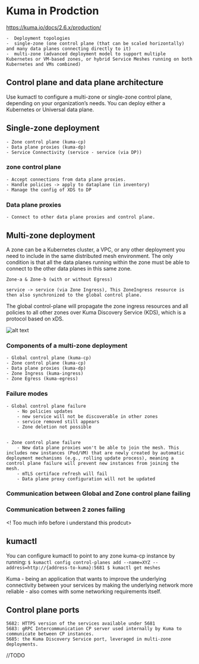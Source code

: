 # Kuma in Prodction

<https://kuma.io/docs/2.6.x/production/>

    -  Deployment topologies
    -  single-zone (one control plane (that can be scaled horizontally) and many data planes connecting directly to it)
    -  multi-zone (advanced deployment model to support multiple Kubernetes or VM-based zones, or hybrid Service Meshes running on both Kubernetes and VMs combined)

## Control plane and data plane architecture

Use kumactl to configure a multi-zone or single-zone control plane, depending on your organization’s needs. You can deploy either a Kubernetes or Universal data plane.

## Single-zone deployment

    - Zone control plane (kuma-cp)
    - Data plane proxies (kuma-dp)
    - Service Connectivity (service - service (via DP))

### zone control plane

    - Accept connections from data plane proxies.
    - Handle policies -> apply to dataplane (in inventory)
    - Manage the config of XDS to DP

### Data plane proxies

    - Connect to other data plane proxies and control plane.

## Multi-zone deployment

A zone can be a Kubernetes cluster, a VPC, or any other deployment you need to include in the same distributed mesh environment. The only condition is that all the data planes running within the zone must be able to connect to the other data planes in this same zone.

    Zone-a & Zone-b (with or without Egress)

    service -> service (via Zone Ingress), This ZoneIngress resource is then also synchronized to the global control plane.

The global control-plane will propagate the zone ingress resources and all policies to all other zones over Kuma Discovery Service (KDS), which is a protocol based on xDS.

![alt text](https://kuma.io/assets/images/diagrams/gslides/kuma_multizone_without_egress.svg)

### Components of a multi-zone deployment

    - Global control plane (kuma-cp)
    - Zone control plane (kuma-cp)
    - Data plane proxies (kuma-dp)
    - Zone Ingress (kuma-ingress)
    - Zone Egress (kuma-egress)

### Failure modes

    - Global control plane failure
        - No policies updates
        - new service will not be discoverable in other zones
        - service removed still appears
        - Zone deletion not possible


    - Zone control plane failure
        - New data plane proxies won't be able to join the mesh. This includes new instances (Pod/VM) that are newly created by automatic deployment mechanisms (e.g., rolling update process), meaning a control plane failure will prevent new instances from joining the mesh.
        - mTLS certiface refresh will fail
        - Data plane proxy configuration will not be updated

### Communication between Global and Zone control plane failing

### Communication between 2 zones failing

<! Too much info before i understand this prodcut>

## kumactl

You can configure kumactl to point to any zone kuma-cp instance by running:
    ```
    $ kumactl config control-planes add --name=XYZ --address=http://{address-to-kuma}:5681
    $ kumactl get meshes
    ```

Kuma - being an application that wants to improve the underlying connectivity between your services by making the underlying network more reliable - also comes with some networking requirements itself.

## Control plane ports

    5682: HTTPS version of the services available under 5681
    5683: gRPC Intercommunication CP server used internally by Kuma to communicate between CP instances.
    5685: the Kuma Discovery Service port, leveraged in multi-zone deployments.

//TODO
